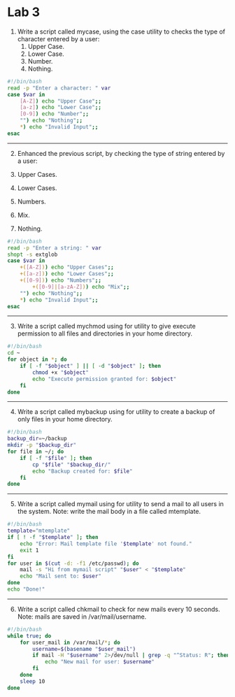 # Lab 3

1. Write a script called mycase, using the case utility to checks the type of character entered by a user:
    1. Upper Case.
    2. Lower Case.
    3. Number.
    4. Nothing.

```bash
#!/bin/bash
read -p "Enter a character: " var
case $var in
    [A-Z]) echo "Upper Case";;
    [a-z]) echo "Lower Case";;
    [0-9]) echo "Number";;
    "") echo "Nothing";;
    *) echo "Invalid Input";;
esac
```

---

2. Enhanced the previous script, by checking the type of string entered by a user:

1. Upper Cases.
2. Lower Cases.
3. Numbers.
4. Mix.
5. Nothing.

```bash
#!/bin/bash
read -p "Enter a string: " var
shopt -s extglob
case $var in
    +([A-Z])) echo "Upper Cases";;
    +([a-z])) echo "Lower Cases";;
    +([0-9])) echo "Numbers";;
		+([0-9]|[a-zA-Z])) echo "Mix";;
    "") echo "Nothing";;
    *) echo "Invalid Input";;
esac
```

---

3. Write a script called mychmod using for utility to give execute permission to all files and directories in your home directory.

```bash
#!/bin/bash
cd ~
for object in *; do
    if [ -f "$object" ] || [ -d "$object" ]; then
        chmod +x "$object"
        echo "Execute permission granted for: $object"
    fi
done
```

---

4.  Write a script called mybackup using for utility to create a backup of only files in your home directory.

```bash
#!/bin/bash
backup_dir=~/backup
mkdir -p "$backup_dir"
for file in ~/; do
    if [ -f "$file" ]; then
        cp "$file" "$backup_dir/"
        echo "Backup created for: $file"
    fi
done
```

---

5. Write a script called mymail using for utility to send a mail to all users in the system. Note: write the mail body in a file called mtemplate.

```bash
#!/bin/bash
template="mtemplate"
if [ ! -f "$template" ]; then
    echo "Error: Mail template file '$template' not found."
    exit 1
fi
for user in $(cut -d: -f1 /etc/passwd); do
    mail -s "Hi from mymail script" "$user" < "$template"
    echo "Mail sent to: $user"
done
echo "Done!"
```

---

6. Write a script called chkmail to check for new mails every 10 seconds. Note: mails are saved in /var/mail/username.

```bash
#!/bin/bash
while true; do
    for user_mail in /var/mail/*; do
        username=$(basename "$user_mail")
        if mail -H "$username" 2>/dev/null | grep -q "^Status: R"; then
            echo "New mail for user: $username"
        fi
    done
    sleep 10
done
```